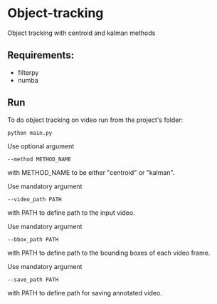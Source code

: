 # Object-tracking
Object tracking with centroid and kalman methods

## Requirements:
* filterpy
* numba

## Run
To do object tracking on video run from the project's folder:

```bash
python main.py
```
Use optional argument
```
--method METHOD_NAME
```
with METHOD_NAME to be either "centroid" or "kalman". 

Use mandatory argument
```
--video_path PATH
```
with PATH to define path to the input video.
    
Use mandatory argument
```
--bbox_path PATH
```
with PATH to define path to the bounding boxes of each video frame.

Use mandatory argument
```
--save_path PATH
```
with PATH to define path for saving annotated video.